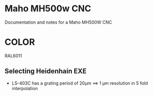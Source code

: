 # Maho MH500w CNC

Documentation and notes for a Maho MH500W CNC

# COLOR

RAL6011

## Selecting Heidenhain EXE

- LS-403C has a grating period of 20μm ==> 1 μm resolution in 5 fold interpolation
